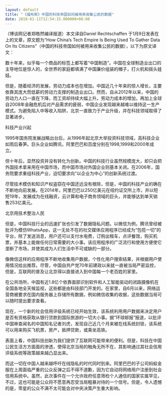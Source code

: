 ```yaml
---
layout: default
title: "《福布斯》中国的科技帝国如何被用来收集公民的数据"
date: 2018-01-11T12:54:15.000000+08:00
---
```


（博谈网记者郑皓然编译报道）本文译自Daniel Rechtschaffen 于1月9日发表在上的文章，原文题为‌‌‌‌“How China’s Tech Empire Is Being Used To Gather Data On Its Citizens‌‌‌‌”（中国的科技帝国如何被用来收集公民的数据），以下为原文译文：

数十年来，似乎每一个商品的标签上都写着‌‌‌‌“中国制造‌‌‌‌”。中国在全球制造业出口的主导地位是惊人的，全世界的家庭都填满了中国廉价组装的帽子，打火机和摇头娃娃。

但是，随着经济的发展，劳动力成本也在增加。中国近几十年来的惊人增长，主要依靠其庞大而低薪的劳动力支撑的制造业出口。然而，自从2012年以来，中国的劳动力人口一直在下降，而工资却持续大幅上升。劳动力成本的增加，再加上全球自2008年金融危机后对产品需求的疲弱，中国企业发现越来越难以维持这一生产模式。为避免陷入中等收入陷阱，北京一直致力于产业升级，并在科技领域取得了显著进步。

科技产业兴起

1995年国务院发展战略出台后，从1996年起北京大举投资科技领域，高科技企业如雨后春笋。巨头企业如腾讯，阿里巴巴和百度分别在1998,1999和2000年成立。

但十年后，显然投资并没有转化为创新。中国的科技行业虽然规模庞大，却只会把外国技术拿来用在中国市场，而中国市场对外国企业则基本关闭。在2006年，国务院要求重组科技产业，迫切要求向‌‌‌‌“以企业为中心‌‌‌‌”的创新系统过渡。

尽管技术模仿和知识产权盗窃在中国还远没有根除，但是，中国的科技产业的确在不断地向前发展。在2014年，阿里巴巴以250亿美元在纽约证交所上市，并以短短19年，发展成为在线融资，云计算和电子商务领域的巨头，并能够达到单天销售253亿美元。

北京用技术整治人民

但是，中国科技行业的迅速扩张也引发了数据隐私问题。以微信为例，腾讯曾经被批评为模仿WhatsApp，这一无处不在的社交媒体应用程序已经成为‌‌‌‌“包揽一切‌‌‌‌”的平台，除了发送消息，用户还可以支付水电费，订购出租车，点评餐馆，购买机票，并基本上能做任何日常需要的大小事。该应用程序的广泛流行和使用方便使它垄断了市场，并使其成为人们生活中不可或缺的一部分。

像微信这样的应用程序不断地收集用户数据，个性化用户搜索结果，并根据用户使用情况给出推荐。尽管，中国自共产党70年前建政以来就一直被当局严密监控，但是，互联网的普及让北京得以直接进入到中国每一个老百姓的家里。

在公共场所，中国有近1.8亿个依靠面部识别软件和人工智能驱动的闭路摄像机在全国各地全天候监视，这些都是由科技部门开发的。在家里，自6月以来，网络运营商被要求在国内服务器上存储所有数据，例如微信收集的收据，这些数据当局可以随时提出要求查看。

现在，一个新的社会信用评级系统已经开始生效，该系统利用用户数据来决定用户是否有资格获取从银行贷款到国际旅游的一切大小事。据‌‌‌‌“环球邮报‌‌‌‌”报道，以批评中国审查闻名的中国知名记者刘虎，发现自己近几个月来被在线系统封锁，该系统可以用来购买飞机票，房产，抵押贷款，或乘坐高铁。

表面上看，中国科技创新为我们提供了互联网可能带来的便利。但是，科技在中国公民生活方方面面的渗透，使得北京当局的触角无所不在，其影响通过其社会信用评级系统等政策越来越凸显出来。

而这一切在中国人越来越呼吁在线隐私的时代同时到来。阿里巴巴的子公司蚂蚁金服在上周面临严重的公众反弹之后不得不道歉，因为它自动将网络用户注册到社会信用系统中。虽然，此次事件在一个允许政府任意筛检个人通信的国家实属罕见，不过，这也可能是公众将不愿意再忍受当局粗暴对待的一个信号。但是，令人遗憾的是，零星的公众不满不太可能会对中央决策产生重大影响。

